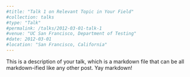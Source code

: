 ```yaml
---
#title: "Talk 1 on Relevant Topic in Your Field"
#collection: talks
#type: "Talk"
#permalink: /talks/2012-03-01-talk-1
#venue: "UC San Francisco, Department of Testing"
#date: 2012-03-01
#location: "San Francisco, California"
---
```


This is a description of your talk, which is a markdown file that can be all markdown-ified like any other post. Yay markdown!
